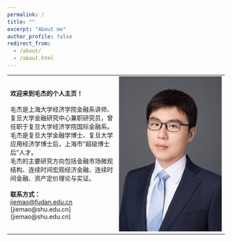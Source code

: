 ```yaml
---
permalink: /
title: ""
excerpt: "About me"
author_profile: false
redirect_from: 
  - /about/
  - /about.html
---
```



<table width= "100%" frame=void>
<tr>
<td width= "50%" ><strong>欢迎来到毛杰的个人主页！</strong> <br><br>毛杰是上海大学经济学院金融系讲师、复旦大学金融研究中心兼职研究员，曾任职于复旦大学经济学院国际金融系。<br>毛杰是复旦大学金融学博士、复旦大学应用经济学博士后，上海市“超级博士后”人才。<br>毛杰的主要研究方向包括金融市场微观结构、连续时间宏观经济金融、连续时间金融、资产定价理论与实证。<br>
  <br> <strong>联系方式：</strong><br> <a href="jiemao@fudan.edu.cn"> jiemao@fudan.edu.cn </a> <br> [jiemao@shu.edu.cn](jiemao@shu.edu.cn)
  </td>
<td width= "50%" ><img src="/images/bio.png" height="360" width="240"></td>
</tr>
<table>
